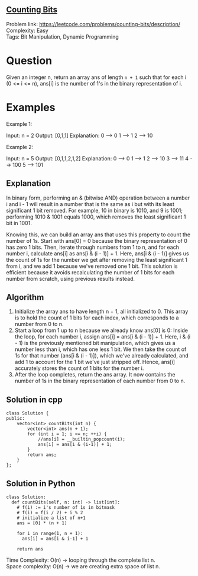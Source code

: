 ## [Counting Bits](https://leetcode.com/problems/counting-bits/)

Problem link: https://leetcode.com/problems/counting-bits/description/ <br>
Complexity: Easy <br>
Tags: Bit Manipulation, Dynamic Programming <br>


# Question

Given an integer n, return an array ans of length `n + 1` such that for each i (0 <= i <= n), ans[i] is the number of 1's in the binary representation of i.

# Examples

Example 1:

Input: n = 2
Output: [0,1,1]
Explanation:
0 --> 0
1 --> 1
2 --> 10

Example 2:

Input: n = 5
Output: [0,1,1,2,1,2]
Explanation:
0 --> 0
1 --> 1
2 --> 10
3 --> 11
4 --> 100
5 --> 101

## Explanation

In binary form, performing an & (bitwise AND) operation between a number i and i - 1 will result in a number that is the same as i but with its least significant 1 bit removed. For example, 10 in binary is 1010, and 9 is 1001; performing 1010 & 1001 equals 1000, which removes the least significant 1 bit in 1001.

Knowing this, we can build an array ans that uses this property to count the number of 1s. Start with ans[0] = 0 because the binary representation of 0 has zero 1 bits. Then, iterate through numbers from 1 to n, and for each number i, calculate ans[i] as ans[i & (i - 1)] + 1. Here, ans[i & (i - 1)] gives us the count of 1s for the number we get after removing the least significant 1 from i, and we add 1 because we've removed one 1 bit. This solution is efficient because it avoids recalculating the number of 1 bits for each number from scratch, using previous results instead.

## Algorithm

1. Initialize the array ans to have length n + 1, all initialized to 0. This array is to hold the count of 1 bits for each index, which corresponds to a number from 0 to n.
2. Start a loop from 1 up to n because we already know ans[0] is 0:
    Inside the loop, for each number i, assign ans[i] = ans[i & (i - 1)] + 1.
        Here, i & (i - 1) is the previously mentioned bit manipulation, which gives us a number less than i, which has one less 1 bit.
        We then take the count of 1s for that number (ans[i & (i - 1)]), which we've already calculated, and add 1 to account for the 1 bit we've just stripped off.
        Hence, ans[i] accurately stores the count of 1 bits for the number i.
3. After the loop completes, return the ans array. It now contains the number of 1s in the binary representation of each number from 0 to n.

## Solution in cpp
```
class Solution {
public:
    vector<int> countBits(int n) {
        vector<int> ans(n + 1);
        for (int i = 1; i <= n; ++i) {
            //ans[i] = __builtin_popcount(i);
            ans[i] = ans[i & (i-1)] + 1;
        }
        return ans;    
    }
};
```

## Solution in Python
```
class Solution:
  def countBits(self, n: int) -> list[int]:
    # f(i) := i's number of 1s in bitmask
    # f(i) = f(i / 2) + i % 2
    # initialize a list of n+1
    ans = [0] * (n + 1)

    for i in range(1, n + 1):
      ans[i] = ans[i & i-1] + 1

    return ans
```
Time Complexity: O(n) -> looping through the complete list n. <br>
Space complexity: O(n) -> we are creating extra space of list n. 	
